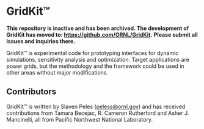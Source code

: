# GridKit™

**This repository is inactive and has been archived. 
The development of GridKit has moved to: https://github.com/ORNL/GridKit.**
**Please submit all issues and inquiries there.**

GridKit™ is experimental code for prototyping interfaces for dynamic 
simulations, sensitivity analysis and optimization. Target applications 
are power grids, but the methodology and the framework could be used 
in other areas without major modifications. 


## Contributors

GridKit™ is written by Slaven Peles (peless@ornl.gov) and has received contributions
from Tamara Becejac, R. Cameron Rutherford and Asher J. Mancinelli, all from Pacific Northwest National Laboratory.
